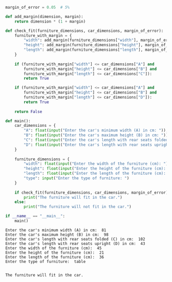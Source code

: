 ```python
margin_of_error = 0.05  # 5%

def add_margin(dimension, margin):
    return dimension * (1 + margin)

def check_fit(furniture_dimensions, car_dimensions, margin_of_error):
    furniture_with_margin = {
        "width": add_margin(furniture_dimensions["width"], margin_of_error),
        "height": add_margin(furniture_dimensions["height"], margin_of_error),
        "length": add_margin(furniture_dimensions["length"], margin_of_error)
    }
    
    if (furniture_with_margin["width"] <= car_dimensions["A"] and
        furniture_with_margin["height"] <= car_dimensions["B"] and
        furniture_with_margin["length"] <= car_dimensions["C"]):
        return True

    if (furniture_with_margin["width"] <= car_dimensions["A"] and
        furniture_with_margin["height"] <= car_dimensions["B"] and
        furniture_with_margin["length"] <= car_dimensions["D"]):
        return True
    
    return False

def main():
    car_dimensions = {
        "A": float(input("Enter the car's minimum width (A) in cm: ")),
        "B": float(input("Enter the car's maximum height (B) in cm: ")),
        "C": float(input("Enter the car's length with rear seats folded (C) in cm: ")),
        "D": float(input("Enter the car's length with rear seats upright (D) in cm: "))
    }
    
    furniture_dimensions = {
        "width": float(input("Enter the width of the furniture (cm): ")),
        "height": float(input("Enter the height of the furniture (cm): ")),
        "length": float(input("Enter the length of the furniture (cm): ")),
        "type": input("Enter the type of furniture: ")
    }
    
    if check_fit(furniture_dimensions, car_dimensions, margin_of_error):
        print("The furniture will fit in the car.")
    else:
        print("The furniture will not fit in the car.")

if __name__ == "__main__":
    main()
```

    Enter the car's minimum width (A) in cm:  81
    Enter the car's maximum height (B) in cm:  98
    Enter the car's length with rear seats folded (C) in cm:  102
    Enter the car's length with rear seats upright (D) in cm:  43
    Enter the width of the furniture (cm):  45
    Enter the height of the furniture (cm):  21
    Enter the length of the furniture (cm):  36
    Enter the type of furniture:  table


    The furniture will fit in the car.

